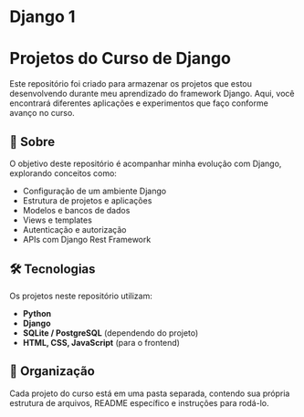 # Django 1
# Projetos do Curso de Django  

Este repositório foi criado para armazenar os projetos que estou desenvolvendo durante meu aprendizado do framework Django. Aqui, você encontrará diferentes aplicações e experimentos que faço conforme avanço no curso.  

## 📌 Sobre  

O objetivo deste repositório é acompanhar minha evolução com Django, explorando conceitos como:  
- Configuração de um ambiente Django  
- Estrutura de projetos e aplicações  
- Modelos e bancos de dados  
- Views e templates  
- Autenticação e autorização  
- APIs com Django Rest Framework  

## 🛠️ Tecnologias  

Os projetos neste repositório utilizam:  
- **Python**  
- **Django**  
- **SQLite / PostgreSQL** (dependendo do projeto)  
- **HTML, CSS, JavaScript** (para o frontend)  

## 📂 Organização  

Cada projeto do curso está em uma pasta separada, contendo sua própria estrutura de arquivos, README específico e instruções para rodá-lo.  


